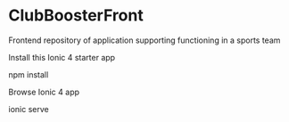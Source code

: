 # ClubBoosterFront
Frontend repository of application supporting functioning in a sports team

Install this Ionic 4 starter app

npm install

Browse Ionic 4 app

ionic serve
